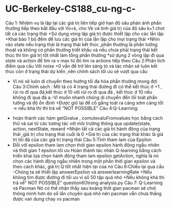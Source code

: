 # UC-Berkeley-CS188_cu-ng-c-
Câu 1: Nhiệm vụ là lặp lại các giá trị liên tiếp giớ hạn độ sâu phản ánh phần thưởng tiếp theo bắt đầu với Vo=k, cho Vk và tính giá trị của độ sâu k+1 chot tất cả các trạng thái 
+Sử dụng vòng lặp giá trị được thiết lập cho các lần lặp 
+Khai báo 1 bộ đếm để lưu các giá trị của lần lặp cho mọi trạng thái 
+Nhìn vào state nếu trạng thái là trạng thái kết thúc ,phần thưởng là phần tưởng thoát và không có phần thưởng triết khấu 
 và nếu chưa phải trạng thái kết thúc thì tìm giá trị tốt nhất làm tổng phần thưởng 
 *sử dụng 2 vòng lặp đi qua state và action để tìm ra v max từ đó tìm ra actions tiếp theo
Câu 2:Phân tích điểm qua cầu
 Với noise =0 vấn đề trở lên sáng tỏ và tác nhân sẽ luôn kết thúc còn ở trạng thái dự kiến ,nên chính sách tối ưu sẽ vượt qua cầu
 + Vì nó sẽ luôn di chuyển theo hướng tối đa hóa phần thưởng mong đợi 
Câu 3:Chính sách : Mô tả có 4 trạng thái đường đi có thể kết thúc ở +1 , rủi ro đi qua đá,kết thúc ở 10 với rủi ro đi qua đá , kết thúc ở 10 nếu không đi qua đá
 a.-Vì muốn nhanh chóng di chuyển đến lối toát phần tưởng và độ ổn định 
 +Được giữ lại để cố gắng toát ra càng sớm càng tốt 
 -> nếu khả thi thì trả về "NOT POSSIBLE"
Câu 4:Q-Learning: 
- hoàn thành các hàm getQvalue , comutevaluFromvalues học bằng cách thử và sai từ các tương tác với môi trường thông qua update(state, action, nextState, reward
+Nhận tất cả các giá trị hành động của trạng thái ,giá trị cho trạng thái cuối là 0
+Giá trị của các trạng thái khác là giá trị tối đá của các giá trị trạng thái 
Câu 5:Tính tham lam của Epsilon
- Đối với epsilon tham lam chọn thời gian epsilon hành động ngẫu nhiên và thời gian 1 epsilon tối ưu 
 Hoàn thành tác nhân Q-learning bằng cách triển khai lựa chọn hành động tham lam epsilon getAction, nghĩa là nó chọn các hành động ngẫu nhiên trong một phần thời gian epsilon và theo cách khác, giá trị Q tốt nhất hiện tại của nó
Câu 6:Chiếu lại qua cầu 
-Chúng ta sẽ thiết lập answerEpsilon và answerlearningRate
+Nếu không tìm được đường đi tối ưu vì số 50 tập quá nhỏ 
+Nếu không khả thi trả về" NOT POSSIBLE"
question6()trong analysis.py
Câu 7: Q-Learning và Pacman
Nó có thể nhận thấy sau koảng thời gian pacman sẽ chơi thông minh hơn do số lần chuyên quá nhỏ nên pacman vẫn chưa thắng được
van dung chay vs pacman
 
 
